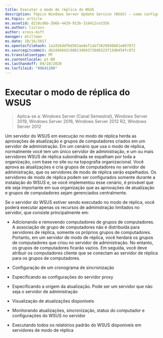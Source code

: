 ```yaml
---
title: Executar o modo de réplica do WSUS
description: Tópico Windows Server Update Service (WSUS) – como configurar o modo de réplica
ms.topic: article
ms.assetid: d218cd6b-3b6b-4429-913b-31d412ce3356
ms.author: lizross
author: eross-msft
manager: mtillman
ms.date: 10/16/2017
ms.openlocfilehash: 1a2d16ddfbd563ae8ef1abf3829849b81e867972
ms.sourcegitcommit: db2d46842c68813d043738d6523f13d8454fc972
ms.translationtype: MT
ms.contentlocale: pt-BR
ms.lasthandoff: 09/10/2020
ms.locfileid: "89641208"
---
```

# <a name="running-wsus-replica-mode"></a>Executar o modo de réplica do WSUS

>Aplica-se a: Windows Server (Canal Semestral), Windows Server 2019, Windows Server 2016, Windows Server 2012 R2, Windows Server 2012

Um servidor do WSUS em execução no modo de réplica herda as aprovações de atualização e grupos de computadores criados em um servidor de administração. Em um cenário que usa o modo de réplica, normalmente você tem um único servidor de administração, e um ou mais servidores WSUS de réplica subordinada se espalham por toda a organização, com base no site ou na topografia organizacional. Você aprova as atualizações e cria grupos de computadores no servidor de administração, que os servidores de modo de réplica serão espelhados. Os servidores de modo de réplica podem ser configurados somente durante a instalação do WSUS e, se você implementou esse cenário, é provável que ele seja importante em sua organização que as aprovações de atualização e grupos de computadores sejam gerenciados centralmente.

Se o servidor do WSUS estiver sendo executado no modo de réplica, você poderá executar apenas os recursos de administração limitados no servidor, que consiste principalmente em:

-   Adicionando e removendo computadores de grupos de computadores. A associação de grupo de computadores não é distribuída para servidores de réplica, somente os próprios grupos de computadores. Portanto, em um servidor de modo de réplica, você herdará os grupos de computadores que criou no servidor de administração. No entanto, os grupos de computadores ficarão vazios. Em seguida, você deve atribuir os computadores cliente que se conectam ao servidor de réplica para os grupos de computadores.

-   Configuração de um cronograma de sincronização

-   Especificando as configurações do servidor proxy

-   Especificando a origem da atualização. Pode ser um servidor que não seja o servidor de administração

-   Visualização de atualizações disponíveis

-   Monitorando atualizações, sincronização, status do computador e configurações do WSUS no servidor

-   Executando todos os relatórios padrão do WSUS disponíveis em servidores de modo de réplica



